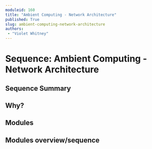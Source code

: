 ```yaml
---
moduleid: 160
title: "Ambient Computing - Network Architecture"
published: True
slug: ambient-computing-network-architecture
authors:
 - "Violet Whitney"
---
```


# Sequence: Ambient Computing - Network Architecture

## Sequence Summary


## Why?

## Modules

## Modules overview/sequence

